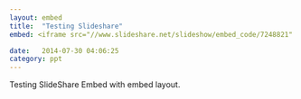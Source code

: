 ```yaml
---
layout: embed
title:  "Testing Slideshare"
embed: <iframe src="//www.slideshare.net/slideshow/embed_code/7248821" width="427" height="356" frameborder="0" marginwidth="0" marginheight="0" scrolling="no" style="border:1px solid #CCC; border-width:1px 1px 0; margin-bottom:5px; max-width: 100%;" allowfullscreen> </iframe>

date:   2014-07-30 04:06:25
category: ppt
---
```

Testing SlideShare Embed with embed layout.
